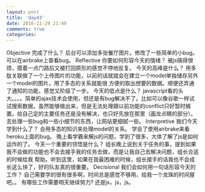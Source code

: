 ```yaml
---
layout: post
title: 'day43'
date: 2016-11-29 21:49
comments: true
categories: 
---
```

Objective
完成了什么？
后台可以添加多张餐厅图片。修改了一些简单的小bug。可以在airbrake上查看bug。
Reflective
你要如何形容今天的情绪？
被js搞得很烦，摸着一点门路后又被打回原形的感觉不停地反复。
今天的高峰是什么？
用多肽关联做了一个上传图片的功能，以前的话就就会在建立一个model单独储存另外一个model的图片。用了多态的关系就能很
方便的取出想要的数据。顺便还弄通了通知的功能，感觉又阶级了一步。
今天的低点是什么？
javascript看的头大。。。。简单的ajax技术会使用，但还是有bug解决不了。比如可以像谷歌一样试试搜索数据，虽然能够做出来，但是无法处理跟以前功能的conflict只好暂时搁置。给自己定的主要任务还是没有解决，也只好先放在那里（画龙点睛的部分）。去处理一些bug和一些小细节的东西，让网站更细腻一些。
Interpretive
我们今天学到什么了？
会用多态的知识来处理model的关系。
学会了使用airbrake来看heroku上面的bug。
晚上看学霸来解js的问题，学到了很多，大体了解了js是如何运作的了。
今天一个重要的领悟是什么？
组长晚上说到关于任务的事，提到如果我不会做的功能也不会去接手我的任务去做，而是让我自己去解决问题，组长合适的时候给我
帮助。听到这里，如果在我最困难的时候，组长接手的话我也不会成长这么快了，好的队友真的很重要。
Decisional
我们会如何用一句话形容今天的工作？
自己需要学的很有很多啊，时间总是感觉不够用，给我一个龙珠的时间屋吧。。
有哪些工作需要明天继续努力?
还是js，js，js。
